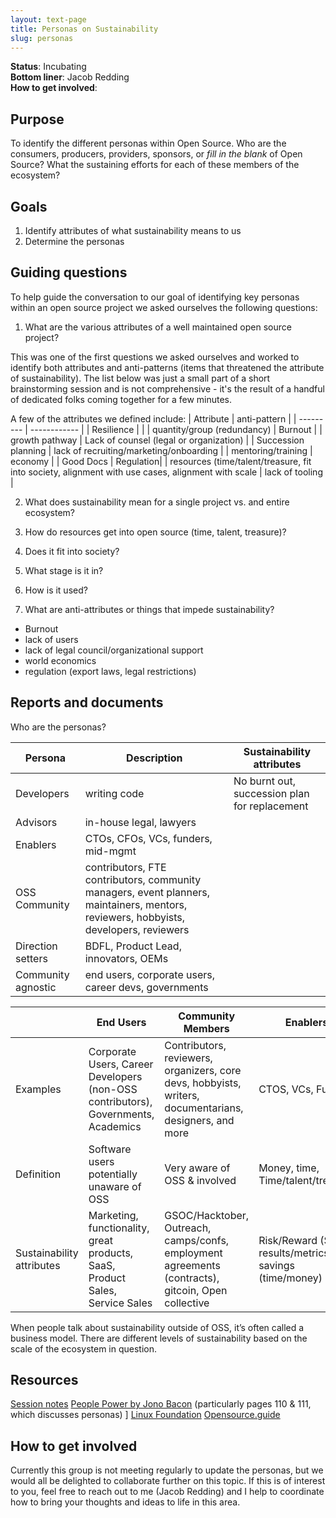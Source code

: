 ```yaml
---
layout: text-page
title: Personas on Sustainability
slug: personas
---
```


**Status**: Incubating<br>
**Bottom liner**: Jacob Redding<br>
**How to get involved**:

## Purpose
To identify the different personas within Open Source. Who are the consumers, producers, providers, sponsors, or *fill in the blank* of Open Source? What the sustaining efforts for each of these members of the ecosystem? 

## Goals
1. Identify attributes of what sustainability means to us
2. Determine the personas

## Guiding questions
To help guide the conversation to our goal of identifying key personas within an open source project we asked ourselves the following questions: 

1. What are the various attributes of a well maintained open source project? 

This was one of the first questions we asked ourselves and worked to identify both attributes and anti-patterns (items that threatened the attribute of sustainability). The list below was just a small part of a short brainstorming session and is not comprehensive - it's the result of a handful of dedicated folks coming together for a few minutes. 

A few of the attributes we defined include: 
| Attribute | anti-pattern | 
| --------- | ------------ | 
| Resilience |   | 
| quantity/group (redundancy) | Burnout | 
| growth pathway | Lack of counsel (legal or organization) |
| Succession planning | lack of recruiting/marketing/onboarding | 
| mentoring/training | economy | 
| Good Docs | Regulation| 
| resources (time/talent/treasure, fit into society, alignment with use cases, alignment with scale | lack of tooling |


2. What does sustainability mean for a single project vs. and entire ecosystem?
3. How do resources get into open source (time, talent, treasure)?
4. Does it fit into society? 
5. What stage is it in? 
6. How is it used?

7. What are anti-attributes or things that impede sustainability?
- Burnout
- lack of users
- lack of legal council/organizational support
- world economics
- regulation (export laws, legal restrictions)

## Reports and documents
Who are the personas? 

| Persona | Description | Sustainability attributes |
| --- | ----------- | ----------- |
| Developers | writing code | No burnt out, succession plan for replacement |
| Advisors |  in-house legal, lawyers | |
| Enablers |  CTOs, CFOs, VCs, funders, mid-mgmt  | |
| OSS Community |  contributors, FTE contributors, community managers, event planners, maintainers, mentors, reviewers, hobbyists, developers, reviewers  | |
| Direction setters |  BDFL, Product Lead, innovators, OEMs  | |
|  Community agnostic|  end users, corporate users, career devs, governments  | |

|     | End Users | Community Members | Enablers | Direction Setters |
| --- | --------- | ----------------- | ---------| ----------------- |
|Examples   | Corporate Users, Career Developers (non-OSS contributors), Governments, Academics | Contributors, reviewers, organizers, core devs, hobbyists, writers, documentarians, designers, and more | CTOS, VCs, Funders | Foundations, Product Owner, Project owner (BDFL), Innovators| 
|Definition | Software users potentially unaware of OSS | Very aware of OSS & involved| Money, time, Time/talent/treasure | Risk taker, Thinkers/tinkerers | 
|Sustainability attributes| Marketing, functionality, great products, SaaS, Product Sales, Service Sales | GSOC/Hacktober, Outreach, camps/confs, employment agreements (contracts), gitcoin, Open collective | Risk/Reward ($$$), results/metrics, cost savings (time/money) | Risk/Reward, freedom of time, creativity, challenge to solve| 



When people talk about sustainability outside of OSS, it’s often called a business model. There are different levels of sustainability based on the scale of the ecosystem in question.

## Resources
[Session notes](https://docs.google.com/document/d/1mRa20TPmULGVy6Ta8KITWQwQtPNdoGZrHLFTYM-0tWU/edit)
[People Power by Jono Bacon](https://www.jonobacon.com/books/peoplepowered/) (particularly pages 110 & 111, which discusses personas) ]
[Linux Foundation](https://www.linuxfoundation.org/resources/open-source-guides/building-leadership-in-an-open-source-community)
[Opensource.guide](https://opensource.guide/leadership-and-governance)

## How to get involved
Currently this group is not meeting regularly to update the personas, but we would all be delighted to collaborate further on this topic. If this is of interest to you, feel free to reach out to me (Jacob Redding) and I help to coordinate how to bring your thoughts and ideas to life in this area. 


